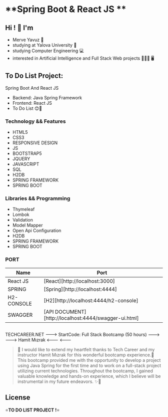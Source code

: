 #         **Spring Boot & React JS **
## Hi ! 👋 I'm

 -  Merve Yavuz 🌸 
 - studying at Yalova University  🏫
 - studying Computer Engineering 💻
 - interested in Artificial Intelligence and Full Stack Web projects
 🚀🦿🦾 🖥️

## To Do List Project:
Spring Boot And React JS

 -   Backend: Java Spring Framework
 -   Frontend: React JS
 -   To Do List 😊📝
 
 ### Technology && Features
-   HTML5
-   CSS3
-   RESPONSIVE DESIGN
-   JS
-   BOOTSTRAP5
-   JQUERY
-   JAVASCRIPT
-   SQL
-   H2DB
-   SPRING FRAMEWORK
-   SPRING BOOT

### Libraries && Programming
-   Thymeleaf
-   Lombok
-   Validation
-   Model Mapper
-   Open Api Configuration
-   H2DB
-   SPRING FRAMEWORK
-   SPRING BOOT
### PORT
|Name        |Port  |
|------------|---------------------------------|
| React JS   | [React][http://localhost:3000] |
|SPRING      |[Spring][http://localhost:4444]|
|H2-CONSOLE  |[H2][http://localhost:4444/h2-console]|
|SWAGGER     |[API DOCUMENT][http://localhost:4444/swagger-ui.html]|
##
TECHCAREER.NET ---> StartCode: Full Stack Bootcamp (50 hours) 
 ---> ---> Hamit Mızrak <--- <--- 
 >💬 I would like to extend my heartfelt thanks to Tech Career and my instructor Hamit Mızrak for this wonderful bootcamp experience.🎁
This bootcamp provided me with the opportunity to develop a project using Java Spring for the first time and to work on a full-stack project utilizing current technologies. Throughout the bootcamp, I gained valuable knowledge and hands-on experience, which I believe will be instrumental in my future endeavors. ✨🎉
##
##
## License
⭐**TO DO LIST PROJECT !**⭐



